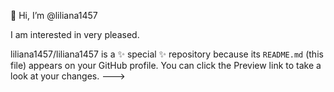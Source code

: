 👋 Hi, I’m @liliana1457

I am interested in 
 very pleased.

liliana1457/liliana1457 is a ✨ special ✨ repository because its `README.md` (this file) appears on your GitHub profile.
You can click the Preview link to take a look at your changes.
--->
